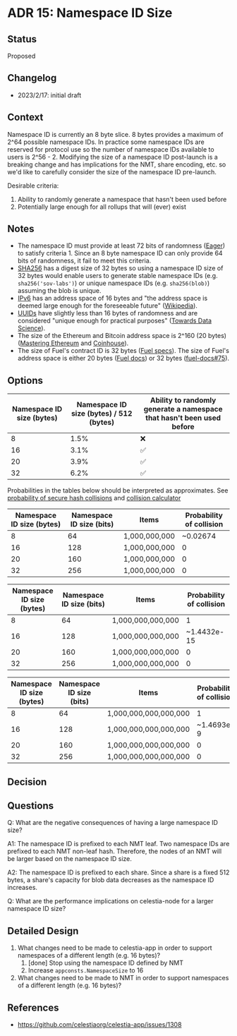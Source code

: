 # ADR 15: Namespace ID Size

## Status

Proposed

## Changelog

- 2023/2/17: initial draft

## Context

Namespace ID is currently an 8 byte slice. 8 bytes provides a maximum of 2^64 possible namespace IDs. In practice some namespace IDs are reserved for protocol use so the number of namespace IDs available to users is 2^56 - 2. Modifying the size of a namespace ID post-launch is a breaking change and has implications for the NMT, share encoding, etc. so we'd like to carefully consider the size of the namespace ID pre-launch.

Desirable criteria:

1. Ability to randomly generate a namespace that hasn't been used before
1. Potentially large enough for all rollups that will (ever) exist

## Notes

- The namespace ID must provide at least 72 bits of randomness ([Eager](https://eager.io/blog/how-long-does-an-id-need-to-be/)) to satisfy criteria 1. Since an 8 byte namespace ID can only provide 64 bits of randomness, it fail to meet this criteria.
- [SHA256](https://en.wikipedia.org/wiki/SHA-2) has a digest size of 32 bytes so using a namespace ID size of 32 bytes would enable users to generate stable namespace IDs (e.g. `sha256('sov-labs')`) or unique namespace IDs (e.g. `sha256(blob)`) assuming the blob is unique.
- [IPv6](https://en.wikipedia.org/wiki/IPv6) has an address space of 16 bytes and "the address space is deemed large enough for the foreseeable future" ([Wikipedia](https://en.wikipedia.org/wiki/IPv6#Addressing)).
- [UUIDs](https://en.wikipedia.org/wiki/Universally_unique_identifier) have slightly less than 16 bytes of randomness  and are considered "unique enough for practical purposes" ([Towards Data Science](https://towardsdatascience.com/are-uuids-really-unique-57eb80fc2a87)).
- The size of the Ethereum and Bitcoin address space is 2^160 (20 bytes) ([Mastering Ethereum](https://github.com/ethereumbook/ethereumbook/blob/05f0dfe6c41635ac85527a60c06ac5389d8006e7/04keys-addresses.asciidoc) and [Coinhouse](https://www.coinhouse.com/insights/news/what-if-my-wallet-generated-an-existing-bitcoin-address/)).
- The size of Fuel's contract ID is 32 bytes ([Fuel specs](https://fuellabs.github.io/fuel-specs/master/protocol/id/contract.html)). The size of Fuel's address space is either 20 bytes ([Fuel docs](https://docs.fuel.sh/v1.1.0/Concepts/Data%20Structures/Addresses.html#addresses)) or 32 bytes ([fuel-docs#75](https://github.com/FuelLabs/fuel-docs/issues/75)).

## Options

| Namespace ID size (bytes) | Namespace ID size (bytes) / 512 (bytes) | Ability to randomly generate a namespace that hasn't been used before |
|---------------------------|-----------------------------------------|-----------------------------------------------------------------------|
| 8                         | 1.5%                                    | ❌                                                                     |
| 16                        | 3.1%                                    | ✅                                                                     |
| 20                        | 3.9%                                    | ✅                                                                     |
| 32                        | 6.2%                                    | ✅                                                                     |

Probabilities in the tables below should be interpreted as approximates. See [probability of secure hash collisions](https://www.johndcook.com/blog/2017/01/10/probability-of-secure-hash-collisions/) and [collision calculator](https://kevingal.com/apps/collision.html)

| Namespace ID size (bytes) | Namespace ID size (bits) | Items         | Probability of collision |
|---------------------------|--------------------------|---------------|--------------------------|
| 8                         | 64                       | 1,000,000,000 | ~0.02674                 |
| 16                        | 128                      | 1,000,000,000 | 0                        |
| 20                        | 160                      | 1,000,000,000 | 0                        |
| 32                        | 256                      | 1,000,000,000 | 0                        |

| Namespace ID size (bytes) | Namespace ID size (bits) | Items             | Probability of collision |
|---------------------------|--------------------------|-------------------|--------------------------|
| 8                         | 64                       | 1,000,000,000,000 | 1                        |
| 16                        | 128                      | 1,000,000,000,000 | ~1.4432e-15              |
| 20                        | 160                      | 1,000,000,000,000 | 0                        |
| 32                        | 256                      | 1,000,000,000,000 | 0                        |

| Namespace ID size (bytes) | Namespace ID size (bits) | Items                 | Probability of collision |
|---------------------------|--------------------------|-----------------------|--------------------------|
| 8                         | 64                       | 1,000,000,000,000,000 | 1                        |
| 16                        | 128                      | 1,000,000,000,000,000 | ~1.4693e-9              |
| 20                        | 160                      | 1,000,000,000,000,000 | 0                        |
| 32                        | 256                      | 1,000,000,000,000,000 | 0                        |

## Decision

## Questions

Q: What are the negative consequences of having a large namespace ID size?

A1: The namespace ID is prefixed to each NMT leaf. Two namespace IDs are prefixed to each NMT non-leaf hash. Therefore, the nodes of an NMT will be larger based on the namespace ID size.

A2: The namespace ID is prefixed to each share. Since a share is a fixed 512 bytes, a share's capacity for blob data decreases as the namespace ID increases.

Q: What are the performance implications on celestia-node for a larger namespace ID size?

## Detailed Design

1. What changes need to be made to celestia-app in order to support namespaces of a different length (e.g. 16 bytes)?
    1. [done] Stop using the namespace ID defined by NMT
    1. Increase `appconsts.NamespaceSize` to 16
1. What changes need to be made to NMT in order to support namespaces of a different length (e.g. 16 bytes)?

## References

- <https://github.com/celestiaorg/celestia-app/issues/1308>
